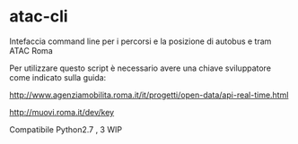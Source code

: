 # atac-cli
Intefaccia command line per i percorsi e la posizione di autobus e tram ATAC Roma

Per utilizzare questo script è necessario avere una chiave sviluppatore come indicato sulla guida:

http://www.agenziamobilita.roma.it/it/progetti/open-data/api-real-time.html

http://muovi.roma.it/dev/key

Compatibile Python2.7 , 3 WIP
